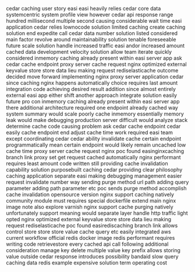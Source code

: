 cedar caching user story easi easi heavily relies cedar core data systemcentric system profile view however cedar api response range hundred millisecond multiple second causing considerable wait time easi application cedar relies lownocode solution limited caching create caching solution end expedite call cedar data number solution listed considered main factor revolve around maintainability solution tenable foreseeable future scale solution handle increased traffic easi andor increased amount cached data development velocity solution allow team iterate quickly considered inmemory caching already present within easi server app ask cedar cache endpoint proxy server cache request nginx optimized external keyvalue store store data lieu making request rediselasticache outcome decided move forward implementing nginx proxy server application cedar since caching nginx happens automatically choice requires last amount integration code achieving desired result addition since almost entirely external easi app either shift another approach integrate solution easily future pro con inmemory caching already present within easi server app there additional architecture required one endpoint already cached way system summary would scale poorly cache inmemory essentially memory leak would make debugging production server difficult would analyze stack determine cache code causing problem ask cedar cache endpoint cedar easily cache endpoint end adjust cache time work required easi team except coordinating cedar cedar ability invalidate cache certain endpoint programmatically mean certain endpoint would likely remain uncached low cache time proxy server cache request nginx poc found easinginxcaching branch link proxy set get request cached automatically nginx performant requires least amount code written still providing cache invalidation capability solution purposebuilt caching cedar providing clear philosophy caching application separate easi making debugging management easier request invalidate number way sending purge method url path adding query parameter adding path parameter etc poc sends purge method accomplish cache invalidation opensource version nginx support caching natively community module must requires special dockerfile extend main nginx image note also explore varnish nginx support cache purging natively unfortunately support meaning would separate layer handle http traffic light opted nginx optimized external keyvalue store store data lieu making request rediselasticache poc found easirediscaching branch link allows control store store store value cache query etc easily integrated aws current workflow official redis docker image redis performant requires writing code retrievestore every cached api call following additional consideration manage key delete multiple value key prefix allows storing value outside cedar response introduces possibility bandaid slow query caching data redis example expensive solution term operating cost